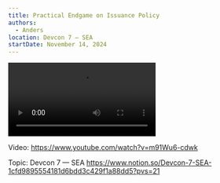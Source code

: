 ```yaml
---
title: Practical Endgame on Issuance Policy
authors:
  - Anders
location: Devcon 7 — SEA
startDate: November 14, 2024
---
```


<video src="https://www.youtube.com/watch?v=m91Wu6-cdwk"></video>

Video: <https://www.youtube.com/watch?v=m91Wu6-cdwk>

Topic: Devcon 7 — SEA <https://www.notion.so/Devcon-7-SEA-1cfd9895554181d6bdd3c429f1a88dd5?pvs=21>
